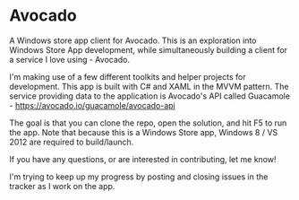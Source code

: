 Avocado
=======

A Windows store app client for Avocado. This is an exploration into Windows Store App development, while simultaneously building a client for a service I love using - Avocado. 

I'm making use of a few different toolkits and helper projects for development. This app is built with C# and XAML in the MVVM pattern. The service providing data to the application is Avocado's API called Guacamole - https://avocado.io/guacamole/avocado-api

The goal is that you can clone the repo, open the solution, and hit F5 to run the app. Note that because this is a Windows Store app, Windows 8 / VS 2012 are required to build/launch.

If you have any questions, or are interested in contributing, let me know! 

I'm trying to keep up my progress by posting and closing issues in the tracker as I work on the app.
